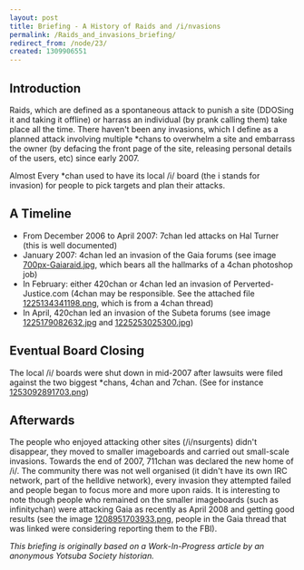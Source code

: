 ```yaml
---
layout: post
title: Briefing - A History of Raids and /i/nvasions
permalink: /Raids_and_invasions_briefing/
redirect_from: /node/23/
created: 1309906551
---
```

## Introduction

Raids, which are defined as a spontaneous attack to punish a site (DDOSing it and taking it offline) or harrass an individual (by prank calling them) take place all the time.  There haven't been any invasions, which I define as a planned attack involving multiple *chans to overwhelm a site and embarrass the owner (by defacing the front page of the site, releasing personal details of the users, etc) since early 2007.

Almost Every *chan used to have its local /i/ board (the i stands for invasion) for people to pick targets and plan their attacks.

## A Timeline

- From December 2006 to April 2007: 7chan led attacks on Hal Turner (this is well documented)
- January 2007: 4chan led an invasion of the Gaia forums (see image [700px-Gaiaraid.jpg](http://www.yotsubasociety.org/images/briefing/raidsandinvasions/700px-Gaiaraid.jpg), which bears all the hallmarks of a 4chan photoshop job)
- In February: either 420chan or 4chan led an invasion of Perverted-Justice.com (4chan may be responsible. See the attached file [1225134341198.png](http://www.yotsubasociety.org/images/briefing/raidsandinvasions/1225134341198.png), which is from a 4chan thread)
- In April, 420chan led an invasion of the Subeta forums (see image [1225179082632.jpg](http://www.yotsubasociety.org/images/briefing/raidsandinvasions/1225179082632.jpg) and [1225253025300.jpg](http://www.yotsubasociety.org/images/briefing/raidsandinvasions/1225253025300.jpg))

## Eventual Board Closing

The local /i/ boards were shut down in mid-2007 after lawsuits were filed against the two biggest *chans, 4chan and 7chan. (See for instance [1253092891703.png](http://www.yotsubasociety.org/images/briefing/raidsandinvasions/1253092891703.png))

## Afterwards

The people who enjoyed attacking other sites (/i/nsurgents) didn't disappear, they moved to smaller imageboards and carried out small-scale invasions. Towards the end of 2007, 711chan was declared the new home of /i/. The community there was not well organised (it didn't have its own IRC network, part of the helldive network), every invasion they attempted failed and people began to focus more and more upon raids. It is interesting to note though people who remained on the smaller imageboards (such as infinitychan) were attacking Gaia as recently as April 2008 and getting good results (see the image [1208951703933.png](http://www.yotsubasociety.org/images/briefing/raidsandinvasions/1208951703933.png), people in the Gaia thread that was linked were considering reporting them to the FBI).

_This briefing is originally based on a Work-In-Progress article by an anonymous Yotsuba Society historian._
